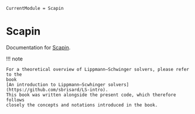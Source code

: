 ```@meta
CurrentModule = Scapin
```

# Scapin

Documentation for [Scapin](https://github.com/sbrisard/Scapin.jl).

!!! note

    For a theoretical overview of Lippmann–Schwinger solvers, please refer to the
	book
	[An introduction to Lippmann–Scwhinger solvers](https://github.com/sbrisard/LS-intro).
	This book was written alongside the present code, which therefore follows
	closely the concepts and notations introduced in the book.
